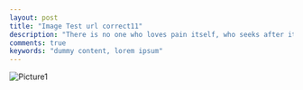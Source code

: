 ```yaml
---
layout: post
title: "Image Test url correct11"
description: "There is no one who loves pain itself, who seeks after it and wants to have it, simply because it is pain..."
comments: true
keywords: "dummy content, lorem ipsum"
---
```

![Picture1]("./assets/images/author.jpg"|8iiow.github.io/assets/images/author.jpg)



